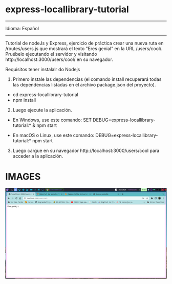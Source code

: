 # express-locallibrary-tutorial
*******************
Idioma: Español 
*******************

Tutorial de nodeJs y Express, ejercicio de práctica crear una nueva ruta en /routes/users.js que mostrará el texto "Eres genial" en la URL /users/cool/. 
Pruébelo ejecutando el servidor y visitando http://localhost:3000/users/cool/ en su navegador.

Requisitos tener instalalr do Nodejs

1. Primero instale las dependencias (el comando install recuperará todas las dependencias listadas en el archivo package.json del proyecto).

* cd express-locallibrary-tutorial
* npm install

2. Luego ejecute la aplicación.

* En Windows, use este  comando:
  SET DEBUG=express-locallibrary-tutorial:* & npm start

* En macOS o Linux, use este comando:
  DEBUG=express-locallibrary-tutorial:* npm start

3. Luego cargue en su navegador http://localhost:3000/users/cool para acceder a la aplicación.


# IMAGES

<a href="url"><img src="https://github.com/JohnEstebanAP/express-locallibrary-tutorial/blob/main/users-cool.png?raw=true" align="center" ></a>
